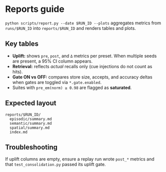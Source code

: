 # Reports guide

`python scripts/report.py --date $RUN_ID --plots` aggregates metrics from
`runs/$RUN_ID` into `reports/$RUN_ID` and renders tables and plots.

## Key tables

- **Uplift:** shows `pre`, `post`, and `Δ` metrics per preset. When multiple
  seeds are present, a 95% CI column appears.
- **Retrieval:** reflects *actual* recalls only (cue injections do not count as
  hits).
- **Gate ON vs OFF:** compares store size, accepts, and accuracy deltas when
  gates are toggled via `*.gate.enabled`.
- Suites with `pre_em(norm) ≥ 0.98` are flagged as **saturated**.

## Expected layout

```
reports/$RUN_ID/
  episodic/summary.md
  semantic/summary.md
  spatial/summary.md
  index.md
```

## Troubleshooting

If uplift columns are empty, ensure a replay run wrote `post_*` metrics
and that `test_consolidation.py` passed its uplift gate.
